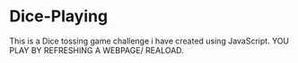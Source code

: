 # Dice-Playing
This is a Dice tossing game challenge i have created using JavaScript. YOU PLAY BY REFRESHING A WEBPAGE/  REALOAD.
